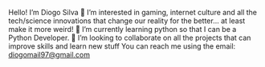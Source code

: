 Hello! I’m Diogo Silva 👋 
I’m interested in gaming, internet culture and all the tech/science innovations that change our reality for the better... at least make it more weird!
🌱 I’m currently learning python so that I can be a Python Developer.
💞️ I’m looking to collaborate on all the projects that can improve skills and learn new stuff
You can reach me using the email: diogomail97@gmail.com

<!---
wixarth/wixarth is a ✨ special ✨ repository because its `README.md` (this file) appears on your GitHub profile.
You can click the Preview link to take a look at your changes.
--->

